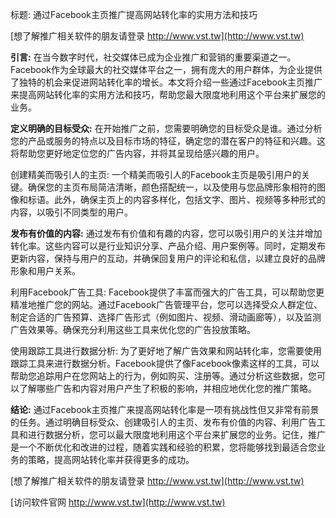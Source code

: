 标题: 通过Facebook主页推广提高网站转化率的实用方法和技巧

[想了解推广相关软件的朋友请登录 http://www.vst.tw](http://www.vst.tw)

**引言:**
在当今数字时代，社交媒体已成为企业推广和营销的重要渠道之一。Facebook作为全球最大的社交媒体平台之一，拥有庞大的用户群体，为企业提供了独特的机会来促进网站转化率的增长。本文将介绍一些通过Facebook主页推广来提高网站转化率的实用方法和技巧，帮助您最大限度地利用这个平台来扩展您的业务。

**定义明确的目标受众:**
在开始推广之前，您需要明确您的目标受众是谁。通过分析您的产品或服务的特点以及目标市场的特征，确定您的潜在客户的特征和兴趣。这将帮助您更好地定位您的广告内容，并将其呈现给感兴趣的用户。

创建精美而吸引人的主页:
一个精美而吸引人的Facebook主页是吸引用户的关键。确保您的主页布局简洁清晰，颜色搭配统一，以及使用与您品牌形象相符的图像和标语。此外，确保主页上的内容多样化，包括文字、图片、视频等多种形式的内容，以吸引不同类型的用户。

**发布有价值的内容:**
通过发布有价值和有趣的内容，您可以吸引用户的关注并增加转化率。这些内容可以是行业知识分享、产品介绍、用户案例等。同时，定期发布更新内容，保持与用户的互动，并确保回复用户的评论和私信，以建立良好的品牌形象和用户关系。

利用Facebook广告工具:
Facebook提供了丰富而强大的广告工具，可以帮助您更精准地推广您的网站。通过Facebook广告管理平台，您可以选择受众人群定位、制定合适的广告预算、选择广告形式（例如图片、视频、滑动画廊等），以及监测广告效果等。确保充分利用这些工具来优化您的广告投放策略。

使用跟踪工具进行数据分析:
为了更好地了解广告效果和网站转化率，您需要使用跟踪工具来进行数据分析。Facebook提供了像Facebook像素这样的工具，可以帮助您追踪用户在您网站上的行为，例如购买、注册等。通过分析这些数据，您可以了解哪些广告和内容对用户产生了积极的影响，并相应地优化您的推广策略。

**结论:**
通过Facebook主页推广来提高网站转化率是一项有挑战性但又非常有前景的任务。通过明确目标受众、创建吸引人的主页、发布有价值的内容、利用广告工具和进行数据分析，您可以最大限度地利用这个平台来扩展您的业务。记住，推广是一个不断优化和改进的过程，随着实践和经验的积累，您将能够找到最适合您业务的策略，提高网站转化率并获得更多的成功。

[想了解推广相关软件的朋友请登录 http://www.vst.tw](http://www.vst.tw)


[访问软件官网 http://www.vst.tw](http://www.vst.tw)

